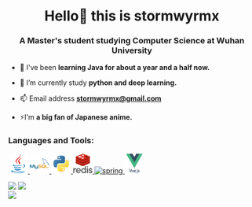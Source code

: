 <h1 align="center">Hello👋 this is stormwyrmx</h1>
<h3 align="center">A Master's student studying Computer Science at Wuhan University</h3>

- 🔭 I've been **learning Java for about a year and a half now.**

- 🌱 I’m currently study **python and deep learning.**

- 📫 Email address **stormwyrmx@gmail.com**

- ⚡I'm **a big fan of Japanese anime.**

<p align="left">
</p>

<h3 align="left">Languages and Tools:</h3>
<p align="left"> <a href="https://www.java.com" target="_blank" rel="noreferrer"> <img src="https://raw.githubusercontent.com/devicons/devicon/master/icons/java/java-original.svg" alt="java" width="40" height="40"/> </a> <a href="https://www.mysql.com/" target="_blank" rel="noreferrer"> <img src="https://raw.githubusercontent.com/devicons/devicon/master/icons/mysql/mysql-original-wordmark.svg" alt="mysql" width="40" height="40"/> </a> <a href="https://www.python.org" target="_blank" rel="noreferrer"> <img src="https://raw.githubusercontent.com/devicons/devicon/master/icons/python/python-original.svg" alt="python" width="40" height="40"/> </a> <a href="https://redis.io" target="_blank" rel="noreferrer"> <img src="https://raw.githubusercontent.com/devicons/devicon/master/icons/redis/redis-original-wordmark.svg" alt="redis" width="40" height="40"/> </a> <a href="https://spring.io/" target="_blank" rel="noreferrer"> <img src="https://www.vectorlogo.zone/logos/springio/springio-icon.svg" alt="spring" width="40" height="40"/> </a> <a href="https://vuejs.org/" target="_blank" rel="noreferrer"> <img src="https://raw.githubusercontent.com/devicons/devicon/master/icons/vuejs/vuejs-original-wordmark.svg" alt="vuejs" width="40" height="40"/> </a> </p>

<div>
  <img src="http://github-profile-summary-cards.vercel.app/api/cards/repos-per-language?username=stormwyrmx&theme=buefy" />
  <img src="http://github-profile-summary-cards.vercel.app/api/cards/stats?username=stormwyrmx&theme=buefy" />
</div>
<div>
  <img src="http://github-profile-summary-cards.vercel.app/api/cards/profile-details?username=stormwyrmx&theme=buefy" />
</div>
